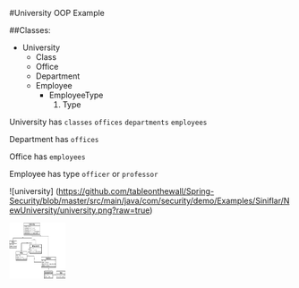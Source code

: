 #University OOP Example

##Classes:
- University
    - Class
    - Office
    - Department
    - Employee
        - EmployeeType
            1. Type
    
University has `classes` `offices` `departments` `employees`

Department has `offices` 

Office has `employees`

Employee has type `officer` or `professor`

![university] (https://github.com/tableonthewall/Spring-Security/blob/master/src/main/java/com/security/demo/Examples/Siniflar/NewUniversity/university.png?raw=true) 

<img src="https://github.com/tableonthewall/Spring-Security/blob/master/src/main/java/com/security/demo/Examples/Siniflar/NewUniversity/university.png?raw=true" width="100" height="100">





